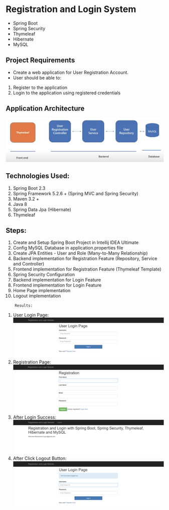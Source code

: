 # Registration and Login System
* Spring Boot
* Spring Security
* Thymeleaf
* Hibernate
* MySQL

## Project Requirements
- Create a web application for User Registration Account.
- User should be able to:
1. Register to the application
2. Login to the application using registered credentials
## Application Architecture
![](https://github.com/AdilEnverUygur/SpringBootProjects/blob/main/RegistrationAndLoginSystem/screenshot/0.png)

## Technologies Used:
1. Spring Boot 2.3
2. Spring Framework 5.2.6 + (Spring MVC and Spring Security)
3. Maven 3.2 +
4. Java 8
5. Spring Data Jpa (Hibernate)
6. Thymeleaf

## Steps:
1. Create and Setup Spring Boot Project in Intellij IDEA Ultimate
2. Config MySQL Database in application.properties file
3. Create JPA Entities - User and Role (Many-to-Many Relationship)
4. Backend implementation for Registration Feature (Repository, Service and Controller)
5. Frontend implementation for Registration Feature (Thymeleaf Template)
6. Spring Security Configuration
7. Backend implementation for Login Feature
8. Frontend implementation for Login Feature
9. Home Page implementation
10. Logout implementation

``` 
    Results:
```
1. User Login Page:
![](https://github.com/AdilEnverUygur/SpringBootProjects/blob/main/RegistrationAndLoginSystem/screenshot/1.png)
2. Registration Page: 
![](https://github.com/AdilEnverUygur/SpringBootProjects/blob/main/RegistrationAndLoginSystem/screenshot/2.png)
3. After Login Success:
![](https://github.com/AdilEnverUygur/SpringBootProjects/blob/main/RegistrationAndLoginSystem/screenshot/3.png)
4. After Click Logout Button:
![](https://github.com/AdilEnverUygur/SpringBootProjects/blob/main/RegistrationAndLoginSystem/screenshot/4.png)

